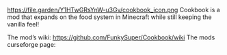 https://file.garden/Y1HTwGRsYnW-u3Gv/cookbook_icon.png
Cookbook is a mod that expands on the food system in Minecraft while still keeping the vanilla feel!

The mod’s wiki: https://github.com/FunkySuper/Cookbook/wiki
The mods curseforge page: 
